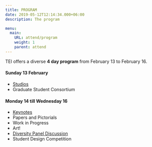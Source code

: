 ```yaml
---
title: PROGRAM
date: 2019-05-12T12:14:34.000+06:00
description: The program

menu:
  main:
    URL: attend/program
    weight: 1
    parent: attend
---
```


TEI offers a diverse **4 day program** from February 13 to February 16.

#### Sunday 13 February

* [Studios](/2022/attend/studios)
* Graduate Student Consortium

#### Monday 14 till Wednesday 16

* [Keynotes](/2022/attend/keynotes)
* Papers and Pictorials
* Work in Progress
* Art!
* [Diversity Panel Discussion](/2022/attend/diversity-inclusion)
* Student Design Competition

